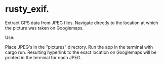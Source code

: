 # rusty_exif.

Extract GPS data from JPEG files. Navigate directly to the location at which the picture was taken on Googlemaps.

Use: 

Place JPEG's in the "pictures" directory. Run the app in the terminal with cargo run. Resulting hyperlink to the exact location on Googlemaps
will be printed in the terminal for each JPEG.

